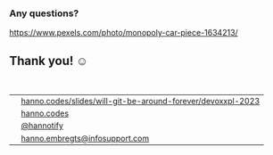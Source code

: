 <section>
    <section data-background="img/background/questions-monopoly.jpeg" data-background-color="black"
        data-background-opacity="0.5" data-visibility="hidden">
        <h1 class="stroke"><strong>Any questions?</strong></h1>
        <a href="https://www.pexels.com/photo/monopoly-car-piece-1634213/"
            class="attribution">https://www.pexels.com/photo/monopoly-car-piece-1634213/</a>
    </section>
    <section>
        <h2>Thank you! ☺️</h2>
        <br />
        <table style="font-size: 100%">
            <tr>
                <td style="text-align: right; vertical-align: middle;"><img width="20%"
                        data-src="img/icons/slide-deck.png" class="no-background" /></td>
                <td style="vertical-align: middle;"><a
                        href="https://hanno.codes/slides/will-git-be-around-forever/devoxxpl-2023">hanno.codes/slides/will-git-be-around-forever/devoxxpl-2023</a>
                </td>
            </tr>
            <tr>
                <td style="text-align: right; vertical-align: middle;"><img width="20%"
                        data-src="img/icons/website.png" class="no-background" /></td>
                <td style="vertical-align: middle;"><a
                        href="https://hanno.codes">hanno.codes</a></td>
            </tr>
            <tr>
                <td style="text-align: right; vertical-align: middle;"><img width="20%"
                        data-src="img/icons/twitter-white.png" class="no-background" /></td>
                <td style="vertical-align: middle;"><a
                        href="https://www.twitter.com/hannotify">@hannotify</a></td>
            </tr>
            <tr>
                <td style="text-align: right; vertical-align: middle;"><img width="20%"
                        data-src="img/icons/envelope.png" class="no-background" /></td>
                <td style="vertical-align: middle;"><a
                        href="">hanno&#8203.&#8203embregts&#8203@&#8203infosupport&#8203.&#8203com</a></td>
            </tr>
        </table>
    </section>
</section>